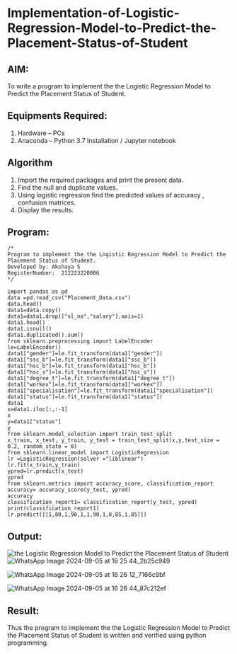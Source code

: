 # Implementation-of-Logistic-Regression-Model-to-Predict-the-Placement-Status-of-Student

## AIM:
To write a program to implement the the Logistic Regression Model to Predict the Placement Status of Student.

## Equipments Required:
1. Hardware – PCs
2. Anaconda – Python 3.7 Installation / Jupyter notebook

## Algorithm
1. Import the required packages and print the present data.
2. Find the null and duplicate values.
3. Using logistic regression find the predicted values of accuracy , confusion matrices.
4. Display the results.

## Program:
```
/*
Program to implement the the Logistic Regression Model to Predict the Placement Status of Student.
Developed by: Akshaya S
RegisterNumber:  212223220006
*/
```
```
import pandas as pd
data =pd.read_csv("Placement_Data.csv")
data.head()
data1=data.copy()
data1=data1.drop(["sl_no","salary"],axis=1)
data1.head()
data1.isnull()
data1.duplicated().sum()
from sklearn.preprocessing import LabelEncoder
le=LabelEncoder()
data1["gender"]=le.fit_transform(data1["gender"])
data1["ssc_b"]=le.fit_transform(data1["ssc_b"])
data1["hsc_b"]=le.fit_transform(data1["hsc_b"])
data1["hsc_s"]=le.fit_transform(data1["hsc_s"])
data1["degree_t"]=le.fit_transform(data1["degree_t"])
data1["workex"]=le.fit_transform(data1["workex"])
data1["specialisation"]=le.fit_transform(data1["specialisation"])
data1["status"]=le.fit_transform(data1["status"])
data1
x=data1.iloc[:,:-1]
x
y=data1["status"]
y
from sklearn.model_selection import train_test_split
x_train, x_test, y_train, y_test = train_test_split(x,y,test_size = 0.2, random_state = 0)
from sklearn.linear_model import LogisticRegression
lr =LogisticRegression(solver ="liblinear")
lr.fit(x_train,y_train)
ypred=lr.predict(x_test)
ypred
from sklearn.metrics import accuracy_score, classification_report
accuracy= accuracy_score(y_test, ypred)
accuracy
classification_report1= classification_report(y_test, ypred)
print(classification_report1)
lr.predict([[1,80,1,90,1,1,90,1,0,85,1,85]])

```

## Output:
![the Logistic Regression Model to Predict the Placement Status of Student](sam.png)
![WhatsApp Image 2024-09-05 at 16 25 44_2b25c949](https://github.com/user-attachments/assets/c5782944-3943-467d-b912-0f39c1d725a2)

![WhatsApp Image 2024-09-05 at 16 26 12_7166c9bf](https://github.com/user-attachments/assets/c6c5df57-66ae-4504-98de-792b2561e8a6)

![WhatsApp Image 2024-09-05 at 16 26 44_87c212ef](https://github.com/user-attachments/assets/81207e4a-89bf-43e1-92c4-1a5fe0beec66)


## Result:
Thus the program to implement the the Logistic Regression Model to Predict the Placement Status of Student is written and verified using python programming.
